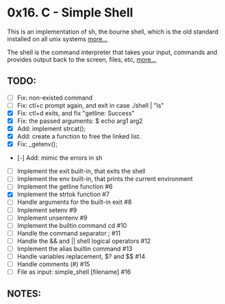 # 0x16. C - Simple Shell
This is an implementation of sh, the bourne shell, which is the old standard
installed on all unix systems [more...](https://man7.org/linux/man-pages/man1/sh.1p.html)

The shell is the command interpreter that takes your input, commands and provides output
back to the screen, files, etc, [more...](https://github.com/rcgsheffield/linux-shell/blob/master/README.md)

## TODO:

- [ ] Fix: non-existed command
- [ ] Fix: ctl+c prompt again, and exit in case ./shell | "ls"
- [x] Fix: ctl+d exits, and fix "getline: Success"
- [x] Fix: the passed arguments: $ echo arg1 arg2
- [x] Add: implement strcat();
- [x] Add: create a function to free the linked list.
- [x] Fix: _getenv();
- [-] Add: mimic the errors in sh
- [ ] Implement the exit built-in, that exits the shell
- [ ] Implement the env built-in, that prints the current environment
- [ ] Implement the getline function #6
- [x] Implement the strtok function #7
- [ ] Handle arguments for the built-in exit #8
- [ ] Implement setenv #9
- [ ] Implement unsentenv #9
- [ ] Implement the builtin command cd #10
- [ ] Handle the command separator ; #11
- [ ] Handle the && and || shell logical operators #12
- [ ] Implement the alias builtin command #13
- [ ] Handle variables replacement, $? and $$ #14
- [ ] Handle comments (#) #15
- [ ] File as input: simple_shell [filename] #16

## NOTES:
